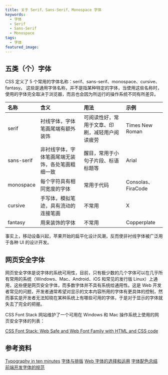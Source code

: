 ```yaml
---
title: 关于 Serif、Sans-Serif、Monospace 字体
keywords:
  - 字体
  - Serif
  - Sans-Serif
  - Monospace
tags:
  - 字体
featured_image:
---
```


## 五类（个）字体

CSS 定义了 5 个常用的字体名称：serif、sans-serif、monospace、cursive、fantasy。 这些是通用字体名称，并不是指某种特定的字体，当使用这些名称时，使用的字体完全取决于浏览器，而且也会因为所运行的操作系统不同有所差异。

名称|含义|用法|示例
:--|:--|:--|:--
serif|衬线字体，字体笔画尾端有额外装饰|可阅读性好，常用于文章、印刷，减轻用户阅读疲劳|Times New Roman
sans-serif|非衬线字体，字体笔画尾端无装饰，各处笔画粗细一致|醒目，常用于小句子片段、标语标题等|Arial
monospace|每个字符具有相同宽度的字体|常用于代码|Consolas、FiraCode
cursive|手写体，模拟笔迹，具有流动的连接笔画|不常用|X
fantasy|用来装饰的字体|不常用|Copperplate

事实上，移动设备兴起，苹果开始的扁平化设计风潮，反而使非衬线字体被广泛用于各种 UI 的设计开发。

## 网页安全字体

网页安全字体是说字体的系统可用性，目前，只有极少数的几个字体可以在几乎所有常用的系统（Windows、Mac、Android、iOS 和常见的发行版 Linux）上通用，这些便是网页安全字体，而多数字体并不具有系统给通用性。这是 Web 开发者常见的问题，开发者通常希望对显示的文本内容所用的字体有更具体的控制，然而事实是开发者无法知晓在某种系统上有哪些可用的字体，于是对于显示的字体就失去了完全的把握。

CSS Font Stack 网站维护了一个可用在 Windows 和 Mac 操作系统上使用的网页安全字体的列表：

[CSS Font Stack: Web Safe and Web Font Family with HTML and CSS code](https://www.cssfontstack.com/)

## 参考资料

[Typography in ten minutes](https://practicaltypography.com/typography-in-ten-minutes.html)
[字体与排版](https://juejin.im/entry/56f4b708efa631005cc98599)
[Web 字体的选择和运用](https://juejin.im/entry/577366f8128fe100560c93c6)
[字体配色总结](https://juejin.im/entry/59e87972f265da4320025a59)
[前端开发字体的规范](http://caibaojian.com/webfont.html)
